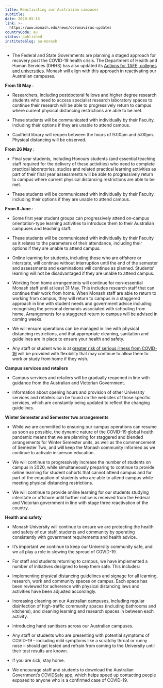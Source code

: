 ```yaml
---
title: Reactivating our Australian campuses
subtitle: 
date: 2020-05-15
link: >-
  https://www.monash.edu/news/coronavirus-updates
countryCode: au
status: published
instituteSlug: au-monash
---
```

  * The Federal and State Governments are planning a staged approach for recovery post the COVID-19 health crisis. The Department of Health and Human Services (DHHS) has also updated its [Actions for TAFE, colleges and universities](https://www.dhhs.vic.gov.au/stay-home-restrictions-coronavirus#actions-for-tafe-colleges-and-universities). Monash will align with this approach in reactivating our Australian campuses.



 **From 18 May** :

  * Researchers, including postdoctoral fellows and higher degree research students who need to access specialist research laboratory spaces to continue their research will be able to progressively return to campus where current physical distancing restrictions are able to be met.


  * These students will be communicated with individually by their Faculty, including their options if they are unable to attend campus.


  * Caulfield library will reopen between the hours of 9:00am and 5:00pm. Physical distancing will be observed.



 **From 26 May** :

  * Final year students, including Honours students (and essential teaching staff required for the delivery of these activities) who need to complete practical laboratories, studios and related practical learning activities as part of their final year assessments will be able to progressively return to campus where current physical distancing restrictions are able to be met.


  * These students will be communicated with individually by their Faculty, including their options if they are unable to attend campus.



 **From 8 June** :

  * Some first year student groups can progressively attend on-campus orientation-type learning activities to introduce them to their Australian campuses and teaching staff.


  * These students will be communicated with individually by their Faculty as it relates to the parameters of their attendance, including their options if they are unable to attend campus.


  * Online learning for students, including those who are offshore or interstate, will continue without interruption until the end of the semester and assessments and examinations will continue as planned. Students’ learning will not be disadvantaged if they are unable to attend campus.


  * Working from home arrangements will continue for non-essential Monash staff until at least 31 May. This includes research staff that can continue their work from home. When Monash staff are able to return to working from campus, they will return to campus in a staggered approach in line with student needs and government advice including recognising the personal demands associated with schooling from home. Arrangements for a staggered return to campus will be advised in coming weeks.


  * We will ensure operations can be managed in line with physical distancing restrictions, and that appropriate cleaning, sanitation and guidelines are in place to ensure your health and safety.


  * Any staff or student who is at [greater risk of serious illness from COVID-19](https://www.health.gov.au/news/health-alerts/novel-coronavirus-2019-ncov-health-alert/advice-for-people-at-risk-of-coronavirus-covid-19) will be provided with flexibility that may continue to allow them to work or study from home if they wish.



 **Campus services and retailers**

  * Campus services and retailers will be gradually reopened in line with guidance from the Australian and Victorian Government.


  * Information about opening hours and provision of other University services and retailers can be found on the websites of those specific services, which are constantly being updated to reflect the changing guidelines.



 **Winter Semester and Semester two arrangements**

  * While we are committed to ensuring our campus operations can resume as soon as possible, the dynamic nature of the COVID-19 global health pandemic means that we are planning for staggered and blended arrangements for Winter Semester units, as well as the commencement of Semester Two, and will keep the Monash community informed as we continue to activate in-person education.


  * We will continue to progressively increase the number of students on campus in 2020, while simultaneously preparing to continue to provide online learning for student cohorts that cannot attend campus and for part of the education of students who are able to attend campus while meeting physical distancing restrictions.


  * We will continue to provide online learning for our students studying interstate or offshore until further notice is received from the Federal and Victorian government in line with stage three reactivation of the country.



 **Health and safety**

  * Monash University will continue to ensure we are protecting the health and safety of our staff, students and community by operating consistently with government requirements and health advice.


  * It’s important we continue to keep our University community safe, and we all play a role in slowing the spread of COVID-19.


  * For staff and students returning to campus, we have implemented a number of initiatives designed to keep them safe. This includes:


  * Implementing physical distancing guidelines and signage for all learning, research, work and community spaces on campus. Each space has been reviewed for adherence with physical distancing laws and activities have been adjusted accordingly.


  * Increasing cleaning on our Australian campuses, including regular disinfection of high-traffic community spaces (including bathrooms and kitchens), and cleaning learning and research spaces in between each activity.


  * Introducing hand sanitisers across our Australian campuses.


  * Any staff or students who are presenting with potential symptoms of COVID-19 – including mild symptoms like a scratchy throat or runny nose – should get tested and refrain from coming to the University until their test results are known.


  * If you are sick, stay home.


  * We encourage staff and students to download the Australian Government’s [COVIDSafe app](https://www.health.gov.au/resources/apps-and-tools/covidsafe-app), which helps speed up contacting people exposed to anyone who is a confirmed case of COVID-19.


